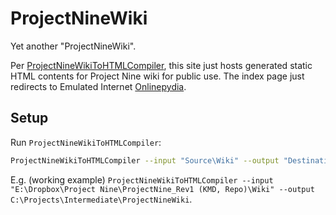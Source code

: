 # ProjectNineWiki

Yet another "ProjectNineWiki".

Per [ProjectNineWikiToHTMLCompiler](https://github.com/Project-Nine-Tooling/ProjectNineWikiToHTMLCompiler), this site just hosts generated static HTML contents for Project Nine wiki for public use. The index page just redirects to Emulated Internet [Onlinepydia](https://in.projectnine.world/Onlinepydia/).

## Setup

Run `ProjectNineWikiToHTMLCompiler`: 

```bash
ProjectNineWikiToHTMLCompiler --input "Source\Wiki" --output "Destination\Wiki
```

E.g. (working example) `ProjectNineWikiToHTMLCompiler --input "E:\Dropbox\Project Nine\ProjectNine_Rev1 (KMD, Repo)\Wiki" --output C:\Projects\Intermediate\ProjectNineWiki`.